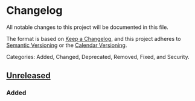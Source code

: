 # Changelog
All notable changes to this project will be documented in this file.

The format is based on [Keep a Changelog](https://keepachangelog.com/en/1.0.0/),
and this project adheres to [Semantic Versioning](https://semver.org/spec/v2.0.0.html) or the [Calendar Versioning](https://calver.org/#scheme).

Categories: Added, Changed, Deprecated, Removed, Fixed, and Security.

## [Unreleased]

### Added


[Unreleased]: https://github.com/railtoolkit/PROJEKT/tree/main
